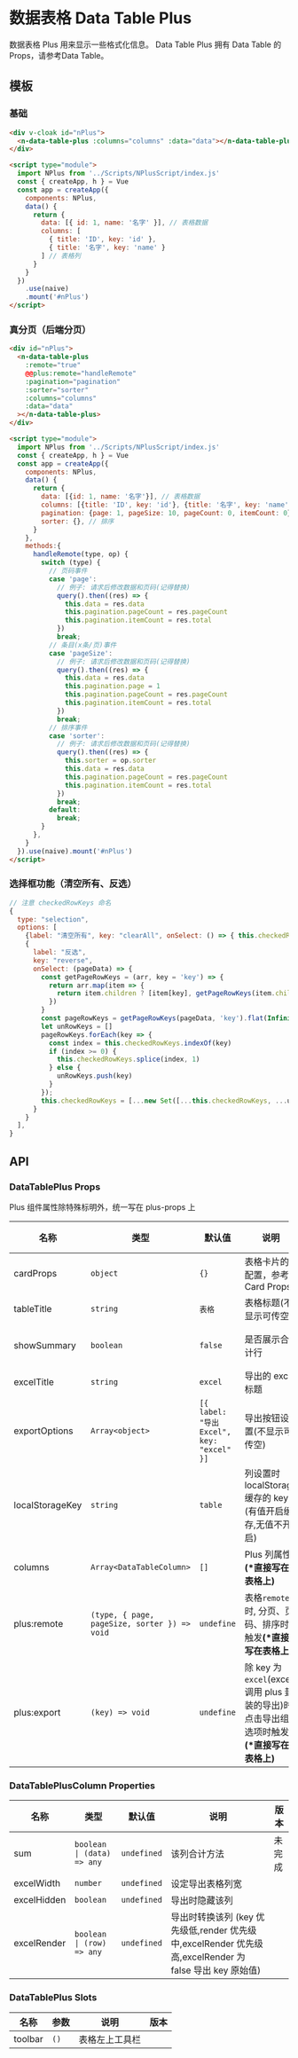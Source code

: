 # 数据表格 Data Table Plus

数据表格 Plus 用来显示一些格式化信息。 Data Table Plus 拥有 Data Table 的 Props，请参考<n-a href="data-table#API">Data Table</n-a>。

## 模板

### 基础

```html
<div v-cloak id="nPlus">
  <n-data-table-plus :columns="columns" :data="data"></n-data-table-plus>
</div>

<script type="module">
  import NPlus from '../Scripts/NPlusScript/index.js'
  const { createApp, h } = Vue
  const app = createApp({
    components: NPlus,
    data() {
      return {
        data: [{ id: 1, name: '名字' }], // 表格数据
        columns: [
          { title: 'ID', key: 'id' },
          { title: '名字', key: 'name' }
        ] // 表格列
      }
    }
  })
    .use(naive)
    .mount('#nPlus')
</script>
```

### 真分页（后端分页）

```html
<div id="nPlus">
  <n-data-table-plus
    :remote="true"
    @@plus:remote="handleRemote"
    :pagination="pagination"
    :sorter="sorter"
    :columns="columns"
    :data="data"
  ></n-data-table-plus>
</div>

<script type="module">
  import NPlus from '../Scripts/NPlusScript/index.js'
  const { createApp, h } = Vue
  const app = createApp({
    components: NPlus,
    data() {
      return {
        data: [{id: 1, name: '名字'}], // 表格数据
        columns: [{title: 'ID', key: 'id'}, {title: '名字', key: 'name'}] // 表格列
        pagination: {page: 1, pageSize: 10, pageCount: 0, itemCount: 0}, // 分页
        sorter: {}, // 排序
      }
    },
    methods:{
      handleRemote(type, op) {
        switch (type) {
          // 页码事件
          case 'page':
            // 例子: 请求后修改数据和页码(记得替换)
            query().then((res) => {
              this.data = res.data
              this.pagination.pageCount = res.pageCount
              this.pagination.itemCount = res.total
            })
            break;
          // 条目(x条/页)事件
          case 'pageSize':
            // 例子: 请求后修改数据和页码(记得替换)
            query().then((res) => {
              this.data = res.data
              this.pagination.page = 1
              this.pagination.pageCount = res.pageCount
              this.pagination.itemCount = res.total
            })
            break;
          // 排序事件
          case 'sorter':
            // 例子: 请求后修改数据和页码(记得替换)
            query().then((res) => {
              this.sorter = op.sorter
              this.data = res.data
              this.pagination.pageCount = res.pageCount
              this.pagination.itemCount = res.total
            })
            break;
          default:
            break;
        }
      },
    }
  }).use(naive).mount('#nPlus')
</script>
```

### 选择框功能（清空所有、反选）

```js
// 注意 checkedRowKeys 命名
{
  type: "selection",
  options: [
    {label: "清空所有", key: "clearAll", onSelect: () => { this.checkedRowKeys = [] }},
    {
      label: "反选",
      key: "reverse",
      onSelect: (pageData) => {
        const getPageRowKeys = (arr, key = 'key') => {
          return arr.map(item => {
            return item.children ? [item[key], getPageRowKeys(item.children, key)] : item[key]
          })
        }
        const pageRowKeys = getPageRowKeys(pageData, 'key').flat(Infinity)
        let unRowKeys = []
        pageRowKeys.forEach(key => {
          const index = this.checkedRowKeys.indexOf(key)
          if (index >= 0) {
            this.checkedRowKeys.splice(index, 1)
          } else {
            unRowKeys.push(key)
          }
        });
        this.checkedRowKeys = [...new Set([...this.checkedRowKeys, ...unRowKeys])]
      }
    }
  ],
}
```

## API

### DataTablePlus Props

<n-alert type="warning" title="注意" style="margin-bottom: 16px;" :bordered="false">
  Plus 组件属性除特殊标明外，统一写在 <n-text code>plus-props</n-text> 上
</n-alert>

| 名称 | 类型 | 默认值 | 说明 | 版本 |
| --- | --- | --- | --- | --- |
| cardProps | `object` | `{}` | 表格卡片的配置，参考 <n-a href="card#API">Card Props</n-a> |  |
| tableTitle | `string` | `表格` | 表格标题(不显示可传空) |  |
| showSummary | `boolean` | `false` | 是否展示合计行 | 未完成 |
| excelTitle | `string` | `excel` | 导出的 excel 标题 |  |
| exportOptions | `Array<object>` | `[{ label: "导出Excel", key: "excel" }]` | 导出按钮设置(不显示可传空) |  |
| localStorageKey | `string` | `table` | 列设置时 localStorage 缓存的 key (有值开启缓存,无值不开启) |  |
| columns | `Array<DataTableColumn>` | `[]` | Plus 列属性<strong>(\*直接写在表格上)</strong> |  |
| plus:remote | `(type, { page, pageSize, sorter }) => void` | `undefine` | 表格`remote`时, 分页、页码、排序时触发<strong>(\*直接写在表格上)</strong> |  |
| plus:export | `(key) => void` | `undefine` | 除 key 为`excel`(excel 调用 plus 封装的导出)时, 点击导出组选项时触发<strong>(\*直接写在表格上)</strong> |  |

### DataTablePlusColumn Properties

| 名称 | 类型 | 默认值 | 说明 | 版本 |
| --- | --- | --- | --- | --- |
| sum | `boolean \| (data) => any` | `undefined` | 该列合计方法 | 未完成 |
| excelWidth | `number` | `undefined` | 设定导出表格列宽 |  |
| excelHidden | `boolean` | `undefined` | 导出时隐藏该列 |  |
| excelRender | `boolean \| (row) => any` | `undefined` | 导出时转换该列 (key 优先级低,render 优先级中,excelRender 优先级高,excelRender 为 false 导出 key 原始值) |  |

### DataTablePlus Slots

| 名称    | 参数 | 说明           | 版本 |
| ------- | ---- | -------------- | ---- |
| toolbar | `()` | 表格左上工具栏 |      |
